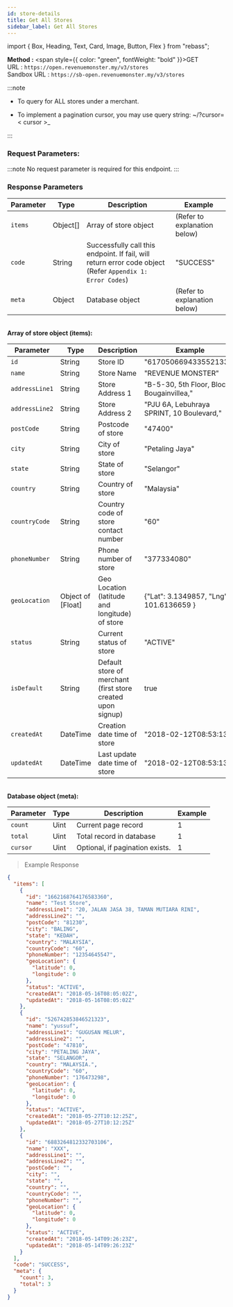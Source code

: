 ```yaml
---
id: store-details
title: Get All Stores
sidebar_label: Get All Stores
---
```


import { Box, Heading, Text, Card, Image, Button, Flex } from "rebass";

**Method :** <span style={{ color: "green", fontWeight: "bold" }}>GET</span><br/>
URL : `https://open.revenuemonster.my/v3/stores`<br/>
Sandbox URL : `https://sb-open.revenuemonster.my/v3/stores`

:::note

- To query for ALL stores under a merchant.

- To implement a pagination cursor, you may use query string: ~/?cursor= < cursor >\_

:::

### Request Parameters:

:::note
No request parameter is required for this endpoint.
:::

### Response Parameters

| Parameter | Type     | Description                                                                                               | Example                      |
| --------- | -------- | --------------------------------------------------------------------------------------------------------- | ---------------------------- |
| `items`   | Object[] | Array of store object                                                                                     | (Refer to explanation below) |
| `code`    | String   | Successfully call this endpoint. If fail, will return error code object (Refer `Appendix 1: Error Codes`) | "SUCCESS"                    |
| `meta`    | Object   | Database object                                                                                           | (Refer to explanation below) |

<br/>
<strong>Array of store object (items):</strong>

| Parameter      | Type               | Description                                                 | Example                                   |
| -------------- | ------------------ | ----------------------------------------------------------- | ----------------------------------------- |
| `id`           | String             | Store ID                                                    | "6170506694335521334"                     |
| `name`         | String             | Store Name                                                  | "REVENUE MONSTER"                         |
| `addressLine1` | String             | Store Address 1                                             | "B-5-30, 5th Floor, Block Bougainvillea," |
| `addressLine2` | String             | Store Address 2                                             | "PJU 6A, Lebuhraya SPRINT, 10 Boulevard," |
| `postCode`     | String             | Postcode of store                                           | "47400"                                   |
| `city`         | String             | City of store                                               | "Petaling Jaya"                           |
| `state`        | String             | State of store                                              | "Selangor"                                |
| `country`      | String             | Country of store                                            | "Malaysia"                                |
| `countryCode`  | String             | Country code of store contact number                        | "60"                                      |
| `phoneNumber`  | String             | Phone number of store                                       | "377334080"                               |
| `geoLocation`  | Object of [Float]  | Geo Location (latitude and longitude) of store              | {"Lat": 3.1349857, "Lng": 101.6136659 }   |
| `status`       | String             | Current status of store                                     | "ACTIVE"                                  |
| `isDefault`    | String             | Default store of merchant (first store created upon signup) | true                                      |
| `createdAt`    | DateTime           | Creation date time of store                                 | "2018-02-12T08:53:13Z"                    |
| `updatedAt`    | DateTime           | Last update date time of store                              | "2018-02-12T08:53:13Z"                    |

<br/>
<strong>Database object (meta):</strong>

| Parameter | Type | Description                     | Example |
| --------- | ---- | ------------------------------- | ------- |
| `count`   | Uint | Current page record             | 1       |
| `total`   | Uint | Total record in database        | 1       |
| `cursor`  | Uint | Optional, if pagination exists. | 1       |

> Example Response

```json
{
  "items": [
    {
      "id": "1662168764176583360",
      "name": "Test Store",
      "addressLine1": "20, JALAN JASA 38, TAMAN MUTIARA RINI",
      "addressLine2": "",
      "postCode": "81230",
      "city": "BALING",
      "state": "KEDAH",
      "country": "MALAYSIA",
      "countryCode": "60",
      "phoneNumber": "12354645547",
      "geoLocation": {
        "latitude": 0,
        "longitude": 0
      },
      "status": "ACTIVE",
      "createdAt": "2018-05-16T08:05:02Z",
      "updatedAt": "2018-05-16T08:05:02Z"
    },
    {
      "id": "526742853846521323",
      "name": "yussuf",
      "addressLine1": "GUGUSAN MELUR",
      "addressLine2": "",
      "postCode": "47810",
      "city": "PETALING JAYA",
      "state": "SELANGOR",
      "country": "MALAYSIA.",
      "countryCode": "60",
      "phoneNumber": "176473298",
      "geoLocation": {
        "latitude": 0,
        "longitude": 0
      },
      "status": "ACTIVE",
      "createdAt": "2018-05-27T10:12:25Z",
      "updatedAt": "2018-05-27T10:12:25Z"
    },
    {
      "id": "6883264812332703106",
      "name": "XXX",
      "addressLine1": "",
      "addressLine2": "",
      "postCode": "",
      "city": "",
      "state": "",
      "country": "",
      "countryCode": "",
      "phoneNumber": "",
      "geoLocation": {
        "latitude": 0,
        "longitude": 0
      },
      "status": "ACTIVE",
      "createdAt": "2018-05-14T09:26:23Z",
      "updatedAt": "2018-05-14T09:26:23Z"
    }
  ],
  "code": "SUCCESS",
  "meta": {
    "count": 3,
    "total": 3
  }
}
```

